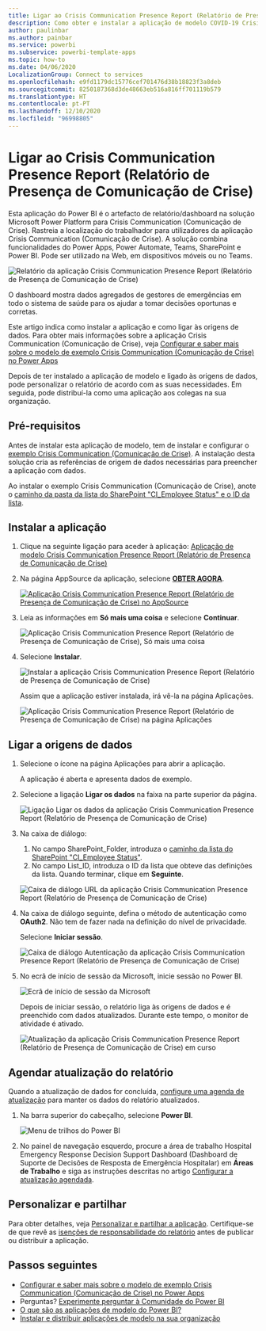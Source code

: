 ```yaml
---
title: Ligar ao Crisis Communication Presence Report (Relatório de Presença de Comunicação de Crise)
description: Como obter e instalar a aplicação de modelo COVID-19 Crisis Communication Presence Report (Relatório de Presença de Comunicação de Crise da COVID-19) e como ligar aos dados
author: paulinbar
ms.author: painbar
ms.service: powerbi
ms.subservice: powerbi-template-apps
ms.topic: how-to
ms.date: 04/06/2020
LocalizationGroup: Connect to services
ms.openlocfilehash: e9fd1179dc15776cef701476d38b18823f3a8deb
ms.sourcegitcommit: 8250187368d3de48663eb516a816ff701119b579
ms.translationtype: HT
ms.contentlocale: pt-PT
ms.lasthandoff: 12/10/2020
ms.locfileid: "96998805"
---
```

# <a name="connect-to-the-crisis-communication-presence-report"></a>Ligar ao Crisis Communication Presence Report (Relatório de Presença de Comunicação de Crise)

Esta aplicação do Power BI é o artefacto de relatório/dashboard na solução Microsoft Power Platform para Crisis Communication (Comunicação de Crise). Rastreia a localização do trabalhador para utilizadores da aplicação Crisis Communication (Comunicação de Crise). A solução combina funcionalidades do Power Apps, Power Automate, Teams, SharePoint e Power BI. Pode ser utilizado na Web, em dispositivos móveis ou no Teams.

![Relatório da aplicação Crisis Communication Presence Report (Relatório de Presença de Comunicação de Crise)](media/service-connect-to-crisis-communication-presence-report/service-crisis-communication-presence-report.png)

O dashboard mostra dados agregados de gestores de emergências em todo o sistema de saúde para os ajudar a tomar decisões oportunas e corretas.

Este artigo indica como instalar a aplicação e como ligar às origens de dados. Para obter mais informações sobre a aplicação Crisis Communication (Comunicação de Crise), veja [Configurar e saber mais sobre o modelo de exemplo Crisis Communication (Comunicação de Crise) no Power Apps](/powerapps/maker/canvas-apps/sample-crisis-communication-app)

Depois de ter instalado a aplicação de modelo e ligado às origens de dados, pode personalizar o relatório de acordo com as suas necessidades. Em seguida, pode distribuí-la como uma aplicação aos colegas na sua organização.

## <a name="prerequisites"></a>Pré-requisitos

Antes de instalar esta aplicação de modelo, tem de instalar e configurar o [exemplo Crisis Communication (Comunicação de Crise)](/powerapps/maker/canvas-apps/sample-crisis-communication-app). A instalação desta solução cria as referências de origem de dados necessárias para preencher a aplicação com dados.

Ao instalar o exemplo Crisis Communication (Comunicação de Crise), anote o [caminho da pasta da lista do SharePoint "CI_Employee Status" e o ID da lista](/powerapps/maker/canvas-apps/sample-crisis-communication-app#monitor-office-absences-with-power-bi).

## <a name="install-the-app"></a>Instalar a aplicação

1. Clique na seguinte ligação para aceder à aplicação: [Aplicação de modelo Crisis Communication Presence Report (Relatório de Presença de Comunicação de Crise)](https://appsource.microsoft.com/en-us/product/power-bi/pbi-contentpacks.crisiscomms)

1. Na página AppSource da aplicação, selecione [**OBTER AGORA**](https://appsource.microsoft.com/en-us/product/power-bi/pbi-contentpacks.crisiscomms).

    [![Aplicação Crisis Communication Presence Report (Relatório de Presença de Comunicação de Crise) no AppSource](media/service-connect-to-crisis-communication-presence-report/service-crisis-communication-presence-report-app-appsource-get-it-now.png)](https://appsource.microsoft.com/en-us/product/power-bi/pbi-contentpacks.crisiscomms)

1. Leia as informações em **Só mais uma coisa** e selecione **Continuar**.

    ![Aplicação Crisis Communication Presence Report (Relatório de Presença de Comunicação de Crise), Só mais uma coisa](media/service-connect-to-crisis-communication-presence-report/service-crisis-communication-presence-report-1-more-thing.png)

1. Selecione **Instalar**. 

    ![Instalar a aplicação Crisis Communication Presence Report (Relatório de Presença de Comunicação de Crise)](media/service-connect-to-crisis-communication-presence-report/service-crisis-communication-presence-report-select-install.png)

    Assim que a aplicação estiver instalada, irá vê-la na página Aplicações.

   ![Aplicação Crisis Communication Presence Report (Relatório de Presença de Comunicação de Crise) na página Aplicações](media/service-connect-to-crisis-communication-presence-report/service-crisis-communication-presence-report-app-apps-page-icon.png)

## <a name="connect-to-data-sources"></a>Ligar a origens de dados

1. Selecione o ícone na página Aplicações para abrir a aplicação.


   A aplicação é aberta e apresenta dados de exemplo.

1. Selecione a ligação **Ligar os dados** na faixa na parte superior da página.

   ![Ligação Ligar os dados da aplicação Crisis Communication Presence Report (Relatório de Presença de Comunicação de Crise)](media/service-connect-to-crisis-communication-presence-report/service-crisis-communication-presence-report-app-connect-data.png)

1. Na caixa de diálogo:
   1. No campo SharePoint_Folder, introduza o [caminho da lista do SharePoint "CI_Employee Status"](/powerapps/maker/canvas-apps/sample-crisis-communication-app#monitor-office-absences-with-power-bi).
   1. No campo List_ID, introduza o ID da lista que obteve das definições da lista. Quando terminar, clique em **Seguinte**.

   ![Caixa de diálogo URL da aplicação Crisis Communication Presence Report (Relatório de Presença de Comunicação de Crise)](media/service-connect-to-crisis-communication-presence-report/service-crisis-communication-presence-report-app-url-dialog.png)

1. Na caixa de diálogo seguinte, defina o método de autenticação como **OAuth2**. Não tem de fazer nada na definição do nível de privacidade.

   Selecione **Iniciar sessão**.

   ![Caixa de diálogo Autenticação da aplicação Crisis Communication Presence Report (Relatório de Presença de Comunicação de Crise)](media/service-connect-to-crisis-communication-presence-report/service-crisis-communication-presence-report-app-authentication-dialog.png)

1. No ecrã de início de sessão da Microsoft, inicie sessão no Power BI.

   ![Ecrã de início de sessão da Microsoft](media/service-connect-to-crisis-communication-presence-report/service-crisis-communication-presence-report-app-microsoft-login.png)

   Depois de iniciar sessão, o relatório liga às origens de dados e é preenchido com dados atualizados. Durante este tempo, o monitor de atividade é ativado.

   ![Atualização da aplicação Crisis Communication Presence Report (Relatório de Presença de Comunicação de Crise) em curso](media/service-connect-to-crisis-communication-presence-report/service-crisis-communication-presence-report-app-refresh-monitor.png)

## <a name="schedule-report-refresh"></a>Agendar atualização do relatório

Quando a atualização de dados for concluída, [configure uma agenda de atualização](../connect-data/refresh-scheduled-refresh.md) para manter os dados do relatório atualizados.

1. Na barra superior do cabeçalho, selecione **Power BI**.

   ![Menu de trilhos do Power BI](media/service-connect-to-crisis-communication-presence-report/service-crisis-communication-presence-report-app-powerbi-breadcrumb.png)

1. No painel de navegação esquerdo, procure a área de trabalho Hospital Emergency Response Decision Support Dashboard (Dashboard de Suporte de Decisões de Resposta de Emergência Hospitalar) em **Áreas de Trabalho** e siga as instruções descritas no artigo [Configurar a atualização agendada](../connect-data/refresh-scheduled-refresh.md).

## <a name="customize-and-share"></a>Personalizar e partilhar

Para obter detalhes, veja [Personalizar e partilhar a aplicação](../connect-data/service-template-apps-install-distribute.md#customize-and-share-the-app). Certifique-se de que revê as [isenções de responsabilidade do relatório](../create-reports/sample-covid-19-us.md#disclaimers) antes de publicar ou distribuir a aplicação.

## <a name="next-steps"></a>Passos seguintes
* [Configurar e saber mais sobre o modelo de exemplo Crisis Communication (Comunicação de Crise) no Power Apps](/powerapps/maker/canvas-apps/sample-crisis-communication-app)
* Perguntas? [Experimente perguntar à Comunidade do Power BI](https://community.powerbi.com/)
* [O que são as aplicações de modelo do Power BI?](../connect-data/service-template-apps-overview.md)
* [Instalar e distribuir aplicações de modelo na sua organização](../connect-data/service-template-apps-install-distribute.md)
